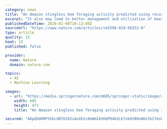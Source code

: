 ```yaml
---
category: news
title: "An Amazon stingless bee foraging activity predicted using recurrent artificial neural networks and attribute selection"
excerpt: "It also may lead to better management and utilization of bees as pollinators. We address an investigation with Recurrent Neural Networks in the task of forecasting bees’ level of activity taking into account previous values of level of activity and environmental data such as temperature, solar irradiance and barometric pressure. We also show ..."
publishedDateTime: 2020-01-08T10:13:00Z
sourceUrl: "https://www.nature.com/articles/s41598-019-56352-8"
type: article
quality: 15
heat: 15
published: false

provider:
  name: Nature
  domain: nature.com

topics:
  - AI
  - Machine Learning

images:
  - url: "https://media.springernature.com/m685/springer-static/image/art%3A10.1038%2Fs41598-019-56352-8/MediaObjects/41598_2019_56352_Fig1_HTML.png"
    width: 685
    height: 473
    title: "An Amazon stingless bee foraging activity predicted using recurrent artificial neural networks and attribute selection"

secured: "A8pQb0ORPtKkLUBT6392iAoXE2c0eWmIAYKQPR4b2LEtnk6YBOxWOz5kI7miW6cp846AwnTQEI/K7YuQJeDhc62h6pkVJro90Oc/Q4M6xkphLeSafaccvLMQOmbEKMLO6OaLOion3iWTri1oyct6yNfUZqIfadrLUCJP4HDwq3qYtzj7RctItUUxaF/5GARRfOWmjNpN3Xx9XGowREc9SPnPGxeWDnRFwE31s70lUoFTudZBCds4kv1WbxrGRLW2RKoItNyGSuUbgB0WgfQY+BAEjQpHzqklr0DZJq989Xvolr+xH0qd1B3Xmy11n9e7;gZnL+acSefHoGuEjcjkMeg=="
---
```


